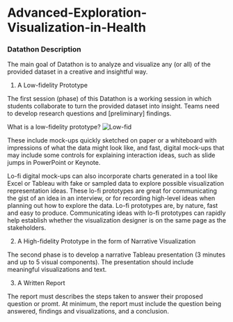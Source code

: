 # Advanced-Exploration-Visualization-in-Health

### Datathon Description
The main goal of Datathon is to analyze and visualize any (or all) of the provided dataset in a creative and insightful way.

1. A Low-fidelity Prototype

The first session (phase) of this Datathon is a working session in which students collaborate to turn the provided dataset into insight. Teams need to develop research questions and [preliminary] findings.

What is a low-fidelity prototype?
![Low-fid](https://user-images.githubusercontent.com/72405141/133682149-96781bbd-8025-4de2-96dd-c271d204cec1.png)

These include mock-ups quickly sketched on paper or a whiteboard with impressions of what the data might look like, and fast, digital mock-ups that may include some controls for explaining interaction ideas, such as slide jumps in PowerPoint or Keynote.

Lo-fi digital mock-ups can also incorporate charts generated in a tool like Excel or Tableau with fake or sampled data to explore possible visualization representation ideas. These lo-fi prototypes are great for communicating the gist of an idea in an interview, or for recording high-level ideas when planning out how to explore the data. Lo-fi prototypes are, by nature, fast and easy to produce. Communicating ideas with lo-fi prototypes can rapidly help establish whether the visualization designer is on the same page as the stakeholders.

2. A High-fidelity Prototype in the form of Narrative Visualization

The second phase is to develop a narrative Tableau presentation (3 minutes and up to 5 visual components). The presentation should include meaningful visualizations and text.

3. A Written Report

The report must describes the steps taken to answer their proposed question or promt. At minimum, the report must include the question being answered, findings and visualizations, and a conclusion.


